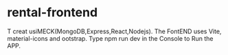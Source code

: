 # rental-frontend
T
creat usiMECK(MongoDB,Express,React,Nodejs).
The FontEND uses Vite, material-icons and ootstrap.
Type npm run dev in the Console to Run the APP.
